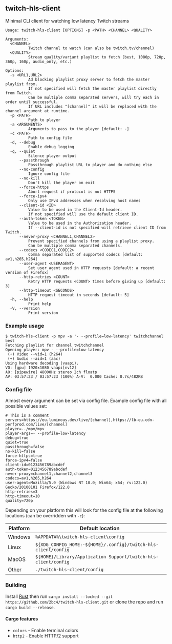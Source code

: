 ## twitch-hls-client
Minimal CLI client for watching low latency Twitch streams

```
Usage: twitch-hls-client [OPTIONS] -p <PATH> <CHANNEL> <QUALITY>

Arguments:
  <CHANNEL>
          Twitch channel to watch (can also be twitch.tv/channel)
  <QUALITY>
          Stream quality/variant playlist to fetch (best, 1080p, 720p, 360p, 160p, audio_only, etc.)

Options:
  -s <URL1,URL2>
          Ad blocking playlist proxy server to fetch the master playlist from.
          If not specified will fetch the master playlist directly from Twitch.
          Can be multiple comma separated servers, will try each in order until successful.
          If URL includes "[channel]" it will be replaced with the channel argument at runtime.
  -p <PATH>
          Path to player
  -a <ARGUMENTS>
          Arguments to pass to the player [default: -]
  -c <PATH>
          Path to config file
  -d, --debug
          Enable debug logging
  -q, --quiet
          Silence player output
      --passthrough
          Passthrough playlist URL to player and do nothing else
      --no-config
          Ignore config file
      --no-kill
          Don't kill the player on exit
      --force-https
          Abort request if protocol is not HTTPS
      --force-ipv4
          Only use IPv4 addresses when resolving host names
      --client-id <ID>
          Value to be used in the Client-Id header.
          If not specified will use the default client ID.
      --auth-token <TOKEN>
          Value to be used in the Authorization header.
          If --client-id is not specified will retrieve client ID from Twitch.
      --never-proxy <CHANNEL1,CHANNEL2>
          Prevent specified channels from using a playlist proxy.
          Can be multiple comma separated channels.
      --codecs <CODEC1,CODEC2>
          Comma separated list of supported codecs [default: av1,h265,h264]
      --user-agent <USERAGENT>
          Set user agent used in HTTP requests [default: a recent version of Firefox]
      --http-retries <COUNT>
          Retry HTTP requests <COUNT> times before giving up [default: 3]
      --http-timeout <SECONDS>
          HTTP request timeout in seconds [default: 5]
  -h, --help
          Print help
  -V, --version
          Print version
```

### Example usage
```
$ twitch-hls-client -p mpv -a '- --profile=low-latency' twitchchannel best
Fetching playlist for channel twitchchannel
Opening player: mpv - --profile=low-latency
 (+) Video --vid=1 (h264)
 (+) Audio --aid=1 (aac)
Using hardware decoding (vaapi).
VO: [gpu] 1920x1080 vaapi[nv12]
AO: [pipewire] 48000Hz stereo 2ch floatp
AV: 03:57:23 / 03:57:23 (100%) A-V:  0.000 Cache: 0.7s/482KB
```

### Config file
Almost every argument can be set via config file. Example config file with all possible values set:
```
# This is a comment
servers=https://eu.luminous.dev/live/[channel],https://lb-eu.cdn-perfprod.com/live/[channel]
player=../mpv/mpv
player-args=- --profile=low-latency
debug=true
quiet=true
passthrough=false
no-kill=false
force-https=true
force-ipv4=false
client-id=0123456789abcdef
auth-token=0123456789abcdef
never-proxy=channel1,channel2,channel3
codecs=av1,h265,h264
user-agent=Mozilla/5.0 (Windows NT 10.0; Win64; x64; rv:122.0) Gecko/20100101 Firefox/122.0
http-retries=3
http-timeout=10
quality=720p
```

Depending on your platform this will look for the config file at the following locations (can be overridden with `-c`):

|Platform|Default location                                              |
|--------|--------------------------------------------------------------|
|Windows |`%APPDATA%\twitch-hls-client\config`                          |
|Linux   |`${XDG_CONFIG_HOME:-${HOME}/.config}/twitch-hls-client/config`|
|MacOS   |`${HOME}/Library/Application Support/twitch-hls-client/config`|
|Other   |`./twitch-hls-client/config`                                  |

### Building
Install [Rust](https://rustup.rs) then run `cargo install --locked --git https://github.com/2bc4/twitch-hls-client.git` or clone the repo and run `cargo build --release`.

#### Cargo features
- `colors` - Enable terminal colors
- `http2` - Enable HTTP/2 support
